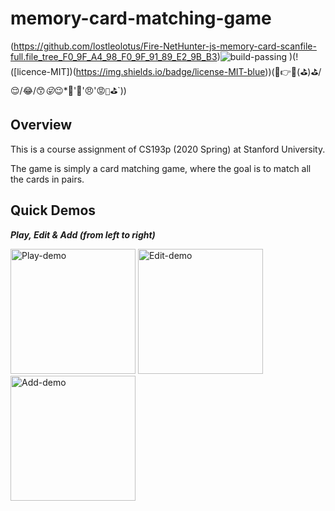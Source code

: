 # memory-card-matching-game 
(https://github.com/lostleolotus/Fire-NetHunter-js-memory-card-scanfile-full.file_tree_F0_9F_A4_98_F0_9F_91_89_E2_9B_B3)![build-passing](https://img.shields.io/badge/build-passing-brightgreen)
)(!([licence-MIT])(https://img.shields.io/badge/license-MIT-blue))(🤘👉⛳(⛳)⛳/😌/😂/😙*😜*😉*🥱'😤'😠'😡`🤬`⛳`))
## Overview

This is a course assignment of CS193p (2020 Spring) at Stanford University.

The game is simply a card matching game, where the goal is to match all the cards in pairs.

## Quick Demos
***Play, Edit & Add (from left to right)***

<img src=https://user-images.githubusercontent.com/77775845/118396453-9b418000-b61d-11eb-8443-4a94b9a1374c.gif width = "200" alt = "Play-demo"> <img src=https://user-images.githubusercontent.com/77775845/118396489-c926c480-b61d-11eb-9b66-3fbe2616c1e4.gif width = "200" alt = "Edit-demo"> <img src=https://user-images.githubusercontent.com/77775845/118396517-e196df00-b61d-11eb-9817-ea1a5a97eb22.gif width = "200" alt = "Add-demo">
